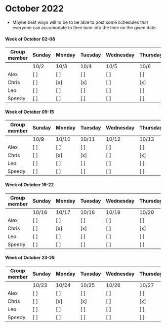 # October 2022

- Maybe best ways will to be to be able to post some schedules
that everyone can accomodate to then tune into the time on the given date.

#### Week of October 02-08
| Group member | Sunday | Monday | Tuesday | Wednesday | Thursday | Friday | Saturday |
| ------- | ------- | ------ | ----- | ----- | ---- | --- | ---- |
| | 10/2 | 10/3 | 10/4 | 10/5 | 10/6 | 10/7 | 10/8 |
| Alex | [ ] | [ ] | [ ] | [ ] | [ ] | [ ] | [ ] |
| Chris | [ ] | [x] | [x] | [ ] | [x] | [ ] | [ ] |
| Leo | [ ] | [ ] | [ ] | [ ] | [ ] | [ ] | [ ] |
| Speedy | [ ] | [ ] | [ ] | [ ] | [ ] | [ ] | [ ] |

#### Week of October 09-15
| Group member | Sunday | Monday | Tuesday | Wednesday | Thursday | Friday | Saturday |
| ------- | ------- | ------ | ----- | ----- | ---- | --- | ---- |
| | 10/9 | 10/10 | 10/11 | 10/12 | 10/13 | 10/14 | 10/15 |
| Alex | [ ] | [ ] | [ ] | [ ] | [ ] | [ ] | [ ] |
| Chris | [ ] | [x] | [x] | [ ] | [x] | [ ] | [ ] |
| Leo | [ ] | [ ] | [ ] | [ ] | [ ] | [ ] | [ ] |
| Speedy | [ ] | [ ] | [ ] | [ ] | [ ] | [ ] | [ ] |

#### Week of October 16-22
| Group member | Sunday | Monday | Tuesday | Wednesday | Thursday | Friday | Saturday |
| ------- | ------- | ------ | ----- | ----- | ---- | --- | ---- |
| | 10/16 | 10/17 | 10/18 | 10/19 | 10/20 | 10/21 | 10/22 |
| Alex | [ ] | [ ] | [ ] | [ ] | [ ] | [ ] | [ ] |
| Chris | [ ] | [x] | [x] | [ ] | [x] | [ ] | [ ] |
| Leo | [ ] | [ ] | [ ] | [ ] | [ ] | [ ] | [ ] |
| Speedy | [ ] | [ ] | [ ] | [ ] | [ ] | [ ] | [ ] |

#### Week of October 23-29
| Group member | Sunday | Monday | Tuesday | Wednesday | Thursday | Friday | Saturday |
| ------- | ------- | ------ | ----- | ----- | ---- | --- | ---- |
| | 10/23 | 10/24 | 10/25 | 10/26 | 10/27 | 10/28 | 10/29 |
| Alex | [ ] | [ ] | [ ] | [ ] | [ ] | [ ] | [ ] |
| Chris | [ ] | [x] | [x] | [ ] | [x] | [ ] | [ ] |
| Leo | [ ] | [ ] | [ ] | [ ] | [ ] | [ ] | [ ] |
| Speedy | [ ] | [ ] | [ ] | [ ] | [ ] | [ ] | [ ] |